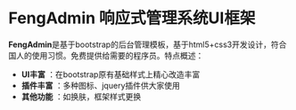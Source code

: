 # FengAdmin 响应式管理系统UI框架



**FengAdmin**是基于bootstrap的后台管理模板，基于html5+css3开发设计，符合国人的使用习惯。免费提供给需要的程序员。特点概述：
 
- **UI丰富** ：在bootstrap原有基础样式上精心改造丰富
- **插件丰富** ：多种图标、jquery插件供大家使用
- **其他功能** ：如换肤，框架样式更换